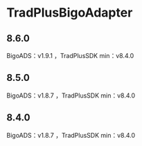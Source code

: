 # TradPlusBigoAdapter

## 8.6.0

BigoADS：v1.9.1 ，TradPlusSDK min：v8.4.0

## 8.5.0

BigoADS：v1.8.7 ，TradPlusSDK min：v8.4.0

## 8.4.0

BigoADS：v1.8.7 ，TradPlusSDK min：v8.4.0